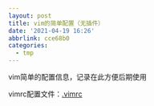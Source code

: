 ```yaml
---
layout: post
title: vim的简单配置（无插件）
date: '2021-04-19 16:26'
abbrlink: cce68b0
categories:
  - tmp
---
```


vim简单的配置信息，记录在此方便后期使用

<!--more-->

vimrc配置文件：[.vimrc](/software/vimrc)
